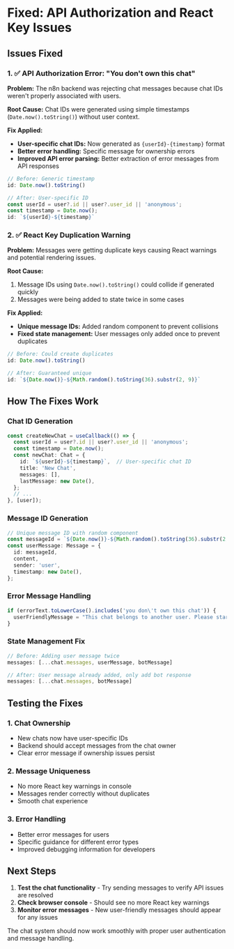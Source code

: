 # Fixed: API Authorization and React Key Issues

## Issues Fixed

### 1. ✅ **API Authorization Error: "You don't own this chat"**

**Problem:** The n8n backend was rejecting chat messages because chat IDs weren't properly associated with users.

**Root Cause:** Chat IDs were generated using simple timestamps (`Date.now().toString()`) without user context.

**Fix Applied:**
- **User-specific chat IDs:** Now generated as `{userId}-{timestamp}` format
- **Better error handling:** Specific message for ownership errors
- **Improved API error parsing:** Better extraction of error messages from API responses

```typescript
// Before: Generic timestamp
id: Date.now().toString()

// After: User-specific ID
const userId = user?.id || user?.user_id || 'anonymous';
const timestamp = Date.now();
id: `${userId}-${timestamp}`
```

### 2. ✅ **React Key Duplication Warning**

**Problem:** Messages were getting duplicate keys causing React warnings and potential rendering issues.

**Root Cause:** 
1. Message IDs using `Date.now().toString()` could collide if generated quickly
2. Messages were being added to state twice in some cases

**Fix Applied:**
- **Unique message IDs:** Added random component to prevent collisions
- **Fixed state management:** User messages only added once to prevent duplicates

```typescript
// Before: Could create duplicates
id: Date.now().toString()

// After: Guaranteed unique
id: `${Date.now()}-${Math.random().toString(36).substr(2, 9)}`
```

## How The Fixes Work

### **Chat ID Generation**
```typescript
const createNewChat = useCallback(() => {
  const userId = user?.id || user?.user_id || 'anonymous';
  const timestamp = Date.now();
  const newChat: Chat = {
    id: `${userId}-${timestamp}`,  // User-specific chat ID
    title: 'New Chat',
    messages: [],
    lastMessage: new Date(),
  };
  // ...
}, [user]);
```

### **Message ID Generation**
```typescript
// Unique message ID with random component
const messageId = `${Date.now()}-${Math.random().toString(36).substr(2, 9)}`;
const userMessage: Message = {
  id: messageId,
  content,
  sender: 'user',
  timestamp: new Date(),
};
```

### **Error Message Handling**
```typescript
if (errorText.toLowerCase().includes('you don\'t own this chat')) {
  userFriendlyMessage = "This chat belongs to another user. Please start a new chat to continue.";
}
```

### **State Management Fix**
```typescript
// Before: Adding user message twice
messages: [...chat.messages, userMessage, botMessage]

// After: User message already added, only add bot response
messages: [...chat.messages, botMessage]
```

## Testing the Fixes

### **1. Chat Ownership**
- New chats now have user-specific IDs
- Backend should accept messages from the chat owner
- Clear error message if ownership issues persist

### **2. Message Uniqueness**
- No more React key warnings in console
- Messages render correctly without duplicates
- Smooth chat experience

### **3. Error Handling**
- Better error messages for users
- Specific guidance for different error types
- Improved debugging information for developers

## Next Steps

1. **Test the chat functionality** - Try sending messages to verify API issues are resolved
2. **Check browser console** - Should see no more React key warnings
3. **Monitor error messages** - New user-friendly messages should appear for any issues

The chat system should now work smoothly with proper user authentication and message handling.

